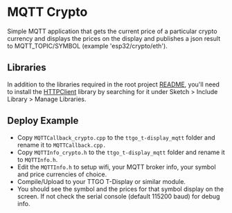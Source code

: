 # MQTT Crypto

Simple MQTT application that gets the current price of a particular crypto currency and displays the prices on the display and publishes a json result to MQTT_TOPIC/SYMBOL (example 'esp32/crypto/eth').

## Libraries

In addition to the libraries required in the root project [README](../../README.md), you'll need to install the [HTTPClient](https://github.com/amcewen/HttpClient) library by searching for it under Sketch > Include Library > Manage Libraries.

## Deploy Example

- Copy `MQTTCallback_crypto.cpp` to the `ttgo_t-display_mqtt` folder and rename it to `MQTTCallback.cpp.`
- Copy `MQTTInfo_crypto.h` to the `ttgo_t-display_mqtt` folder and rename it to `MQTTInfo.h`.
- Edit the `MQTTInfo.h` to setup wifi, your MQTT broker info, your symbol and price currencies of choice.
- Compile/Upload to your TTGO T-Display or similar module.
- You should see the symbol and the prices for that symbol display on the screen. If not check the serial console (default 115200 baud) for debug info.
